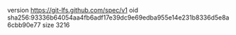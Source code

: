 version https://git-lfs.github.com/spec/v1
oid sha256:93336b64054aa4fb6adf17e39dc9e69edba955e14e231b8336d5e8a6cbb90e77
size 3216
